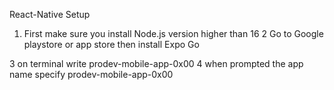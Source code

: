 React-Native Setup

1. First make sure you install Node.js version higher than  16
2 Go to Google playstore or app store then install Expo Go

3 on terminal write prodev-mobile-app-0x00 
4 when prompted the app name specify prodev-mobile-app-0x00